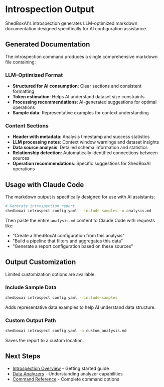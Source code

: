 # Introspection Output

ShedBoxAI's introspection generates LLM-optimized markdown documentation designed specifically for AI configuration assistance.

## Generated Documentation

The introspection command produces a single comprehensive markdown file containing:

### LLM-Optimized Format
- **Structured for AI consumption**: Clear sections and consistent formatting
- **Token estimation**: Helps AI understand dataset size constraints
- **Processing recommendations**: AI-generated suggestions for optimal operations
- **Sample data**: Representative examples for context understanding

### Content Sections
- **Header with metadata**: Analysis timestamp and success statistics
- **LLM processing notes**: Context window warnings and dataset insights
- **Data source analysis**: Detailed schema information and statistics
- **Relationship detection**: Automatically identified connections between sources
- **Operation recommendations**: Specific suggestions for ShedBoxAI operations

## Usage with Claude Code

The markdown output is specifically designed for use with AI assistants:

```bash
# Generate introspection report
shedboxai introspect config.yaml --include-samples -o analysis.md
```

Then paste the entire `analysis.md` content to Claude Code with requests like:
- "Create a ShedBoxAI configuration from this analysis"
- "Build a pipeline that filters and aggregates this data"
- "Generate a report configuration based on these sources"

## Output Customization

Limited customization options are available:

### Include Sample Data
```bash
shedboxai introspect config.yaml --include-samples
```
Adds representative data examples to help AI understand data structure.

### Custom Output Path
```bash
shedboxai introspect config.yaml -o custom_analysis.md
```
Saves the report to a custom location.

## Next Steps

- [Introspection Overview](./overview.md) - Getting started guide
- [Data Analyzers](./analyzers.md) - Understanding analyzer capabilities  
- [Command Reference](../cli-reference/introspect-command.md) - Complete command options
